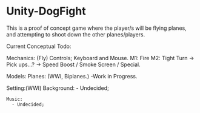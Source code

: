 # Unity-DogFight

This is a proof of concept game where the player/s will be flying planes, and attempting to shoot down the other planes/players.


Current Conceptual Todo:

  Mechanics: (Fly)
    Controls; Keyboard and Mouse.
      M1: Fire
      M2: Tight Turn  -> Pick ups...? -> Speed Boost / Smoke Screen / Special.
  
  Models:
    Planes: (WWI, Biplanes.)
      -Work in Progress.
  
  Setting:(WWI)
    Background:
      - Undecided;
      
    Music:
      - Undecided;
